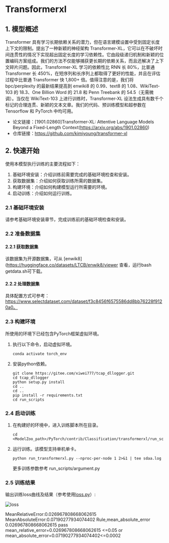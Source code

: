 
# Transformerxl
## 1. 模型概述
Transformer 具有学习长期依赖关系的潜力，但在语言建模设置中受到固定长度上下文的限制。提出了一种新颖的神经架构 Transformer-XL，它可以在不破坏时间连贯性的情况下实现超出固定长度的学习依赖性。它由段级递归机制和新颖的位置编码方案组成。我们的方法不仅能够捕获更长期的依赖关系，而且还解决了上下文碎片问题。因此，Transformer-XL 学习的依赖性比 RNN 长 80%，比普通 Transformer 长 450%，在短序列和长序列上都取得了更好的性能，并且在评估过程中比普通 Transformer 快 1,800+ 倍。值得注意的是，我们将 bpc/perplexity 的最新结果提高到 enwiki8 的 0.99、text8 的 1.08、WikiText-103 的 18.3、One Billion Word 的 21.8 和 Penn Treebank 的 54.5（无需微调）。当仅在 WikiText-103 上进行训练时，Transformer-XL 设法生成具有数千个标记的合理连贯、新颖的文本文章。我们的代码、预训练模型和超参数在 Tensorflow 和 PyTorch 中均可用。


- 论文链接：[1901.02860\]Transformer-XL: Attentive Language Models Beyond a Fixed-Length Context(https://arxiv.org/abs/1901.02860)
- 仓库链接：https://github.com/kimiyoung/transformer-xl

## 2. 快速开始
使用本模型执行训练的主要流程如下：
1. 基础环境安装：介绍训练前需要完成的基础环境检查和安装。
2. 获取数据集：介绍如何获取训练所需的数据集。
3. 构建环境：介绍如何构建模型运行所需要的环境。
4. 启动训练：介绍如何运行训练。

### 2.1 基础环境安装

请参考基础环境安装章节，完成训练前的基础环境检查和安装。

### 2.2 准备数据集
#### 2.2.1 获取数据集
该数据集为开源数据集，可从 [enwik8](https://huggingface.co/datasets/LTCB/enwik8/viewer 查看，运行bash getdata.sh可下载。

#### 2.2.2 处理数据集
具体配置方式可参考：https://www.selectdataset.com/dataset/f3c8456f6575586dd8bb76228f9120a0。


### 2.3 构建环境

所使用的环境下已经包含PyTorch框架虚拟环境。
1. 执行以下命令，启动虚拟环境。
    ```
    conda activate torch_env
    ```
2. 安装python依赖。
    ```
    git clone https://gitee.com/xiwei777/tcap_dllogger.git
    cd tcap_dllogger
    python setup.py install
    cd ..
    cd .. 
    pip install -r requirements.txt
    cd run_scripts   

    ```

### 2.4 启动训练

1. 在构建好的环境中，进入训练脚本所在目录。
    ```
    cd <ModelZoo_path>/PyTorch/contrib/Classification/transformerxl/run_scripts
    ```

2. 运行训练。该模型支持单机单卡。
    ```
    python run_transformerxl.py --nproc-per-node 1 2>&1 | tee sdaa.log

   ```
    更多训练参数参考 run_scripts/argument.py

### 2.5 训练结果
输出训练loss曲线及结果（参考使用[loss.py](./run_scripts/loss.py)）: 

![loss](./run_scripts/loss.jpg)

MeanRelativeError:0.026967808668062615
MeanAbsoluteError:0.07190277934074402
Rule,mean_absolute_error 0.026967808668062615
pass mean_relative_error=0.026967808668062615 <=0.05 or mean_absolute_error=0.07190277934074402<=0.0002

